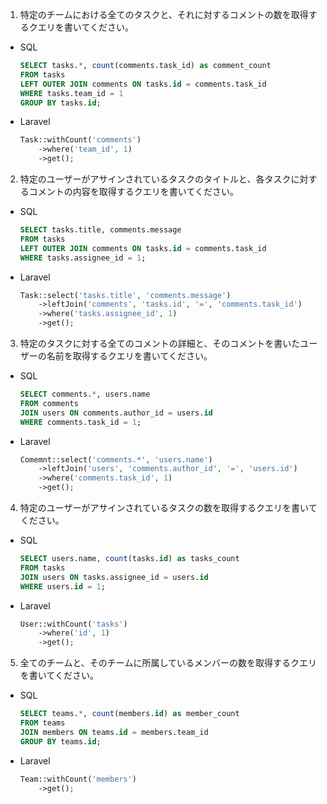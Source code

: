 1. 特定のチームにおける全てのタスクと、それに対するコメントの数を取得するクエリを書いてください。
- SQL
    ```sql
    SELECT tasks.*, count(comments.task_id) as comment_count
    FROM tasks
    LEFT OUTER JOIN comments ON tasks.id = comments.task_id
    WHERE tasks.team_id = 1
    GROUP BY tasks.id;
    ```
- Laravel
    ```php
    Task::withCount('comments')
        ->where('team_id', 1)
        ->get();
    ```

2. 特定のユーザーがアサインされているタスクのタイトルと、各タスクに対するコメントの内容を取得するクエリを書いてください。
- SQL
    ```sql
    SELECT tasks.title, comments.message
    FROM tasks
    LEFT OUTER JOIN comments ON tasks.id = comments.task_id
    WHERE tasks.assignee_id = 1;
    ```
- Laravel
    ```php
    Task::select('tasks.title', 'comments.message')
        ->leftJoin('comments', 'tasks.id', '=', 'comments.task_id')
        ->where('tasks.assignee_id', 1)
        ->get();
    ```

3. 特定のタスクに対する全てのコメントの詳細と、そのコメントを書いたユーザーの名前を取得するクエリを書いてください。
- SQL
    ```sql
    SELECT comments.*, users.name
    FROM comments
    JOIN users ON comments.author_id = users.id
    WHERE comments.task_id = 1;
    ```
- Laravel
    ```php
    Comemnt::select('comments.*', 'users.name')
        ->leftJoin('users', 'comments.author_id', '=', 'users.id')
        ->where('comments.task_id', 1)
        ->get();
    ```

4. 特定のユーザーがアサインされているタスクの数を取得するクエリを書いてください。
- SQL
    ```sql
    SELECT users.name, count(tasks.id) as tasks_count
    FROM tasks
    JOIN users ON tasks.assignee_id = users.id
    WHERE users.id = 1;
    ```
- Laravel
    ```php
    User::withCount('tasks')
        ->where('id', 1)
        ->get();
    ```

5. 全てのチームと、そのチームに所属しているメンバーの数を取得するクエリを書いてください。
- SQL
    ```sql
    SELECT teams.*, count(members.id) as member_count
    FROM teams
    JOIN members ON teams.id = members.team_id
    GROUP BY teams.id;
    ```
- Laravel
    ```php
    Team::withCount('members')
        ->get();
    ```
